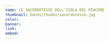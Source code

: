 ```yaml
---
name: LE SACERDOTESSE DELL'ISOLA DEL PIACERE
thumbnail: bands/thumbs/sacerdotesse.jpg
color:
banner:
link:
embed:
---
```

